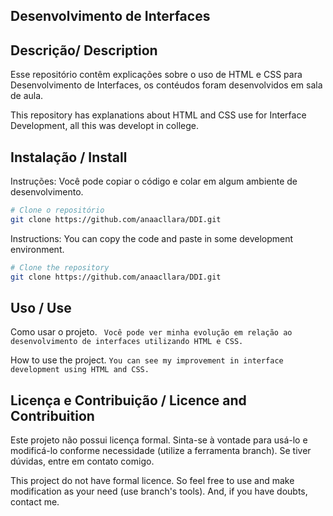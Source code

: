 ## Desenvolvimento de Interfaces

## Descrição/ Description
Esse repositório contêm explicações sobre o uso de HTML e CSS para Desenvolvimento de Interfaces, os contéudos foram desenvolvidos em sala de aula.

This repository has explanations about HTML and CSS use for Interface Development, all this was developt in college. 
## Instalação / Install
Instruções: Você pode copiar o código e colar em algum ambiente de desenvolvimento.
```bash
# Clone o repositório
git clone https://github.com/anaacllara/DDI.git
```
Instructions: You can copy the code and paste in some development environment. 
```bash
# Clone the repository
git clone https://github.com/anaacllara/DDI.git
```
## Uso / Use 
Como usar o projeto.
``` Você pode ver minha evolução em relação ao desenvolvimento de interfaces utilizando HTML e CSS.```

How to use the project.
``` You can see my improvement in interface development using HTML and CSS. ```
## Licença e Contribuição / Licence and Contribuition
Este projeto não possui licença formal. Sinta-se à vontade para usá-lo e modificá-lo conforme necessidade (utilize a ferramenta branch). Se tiver dúvidas, entre em contato comigo.

This project do not have formal licence. So feel free to use and make modification as your need (use branch's tools). And, if you have doubts, contact me.
